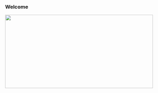 ### Welcome 

<img src="[https://www.instagram.com/lazy_corgi_hk/](https://giphy.com/gifs/lazy-corgi-T0ph30SEe8W15fLHIU)" height="240" width="480">

<!--
**Erimed33/Erimed33** is a ✨ _special_ ✨ repository because its `README.md` (this file) appears on your GitHub profile.

Here are some ideas to get you started:

- 🔭 I’m currently working on my Star Wars Project
- 🌱 I’m currently learning API, Javascript, HTML, CSS
- 👯 I’m looking to collaborate on making a project with multiple pages
- 🤔 I’m looking for help with javascript practice
- 💬 Ask me about my hobbies
- 📫 How to reach me: erikamedina@pursuit.org
- 😄 Pronouns: she/her
- ⚡ Fun fact: I used to make art with beverages 
I made
-->
